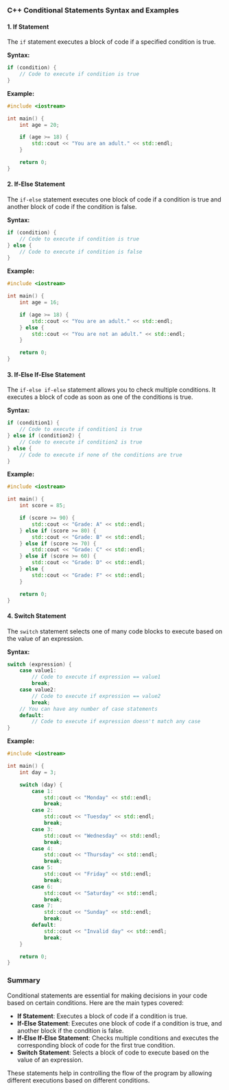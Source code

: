 ### C++ Conditional Statements Syntax and Examples

#### 1. **If Statement**
The `if` statement executes a block of code if a specified condition is true.

**Syntax:**
```cpp
if (condition) {
    // Code to execute if condition is true
}
```

**Example:**
```cpp
#include <iostream>

int main() {
    int age = 20;

    if (age >= 18) {
        std::cout << "You are an adult." << std::endl;
    }

    return 0;
}
```

#### 2. **If-Else Statement**
The `if-else` statement executes one block of code if a condition is true and another block of code if the condition is false.

**Syntax:**
```cpp
if (condition) {
    // Code to execute if condition is true
} else {
    // Code to execute if condition is false
}
```

**Example:**
```cpp
#include <iostream>

int main() {
    int age = 16;

    if (age >= 18) {
        std::cout << "You are an adult." << std::endl;
    } else {
        std::cout << "You are not an adult." << std::endl;
    }

    return 0;
}
```

#### 3. **If-Else If-Else Statement**
The `if-else if-else` statement allows you to check multiple conditions. It executes a block of code as soon as one of the conditions is true.

**Syntax:**
```cpp
if (condition1) {
    // Code to execute if condition1 is true
} else if (condition2) {
    // Code to execute if condition2 is true
} else {
    // Code to execute if none of the conditions are true
}
```

**Example:**
```cpp
#include <iostream>

int main() {
    int score = 85;

    if (score >= 90) {
        std::cout << "Grade: A" << std::endl;
    } else if (score >= 80) {
        std::cout << "Grade: B" << std::endl;
    } else if (score >= 70) {
        std::cout << "Grade: C" << std::endl;
    } else if (score >= 60) {
        std::cout << "Grade: D" << std::endl;
    } else {
        std::cout << "Grade: F" << std::endl;
    }

    return 0;
}
```

#### 4. **Switch Statement**
The `switch` statement selects one of many code blocks to execute based on the value of an expression.

**Syntax:**
```cpp
switch (expression) {
    case value1:
        // Code to execute if expression == value1
        break;
    case value2:
        // Code to execute if expression == value2
        break;
    // You can have any number of case statements
    default:
        // Code to execute if expression doesn't match any case
}
```

**Example:**
```cpp
#include <iostream>

int main() {
    int day = 3;

    switch (day) {
        case 1:
            std::cout << "Monday" << std::endl;
            break;
        case 2:
            std::cout << "Tuesday" << std::endl;
            break;
        case 3:
            std::cout << "Wednesday" << std::endl;
            break;
        case 4:
            std::cout << "Thursday" << std::endl;
            break;
        case 5:
            std::cout << "Friday" << std::endl;
            break;
        case 6:
            std::cout << "Saturday" << std::endl;
            break;
        case 7:
            std::cout << "Sunday" << std::endl;
            break;
        default:
            std::cout << "Invalid day" << std::endl;
            break;
    }

    return 0;
}
```

### Summary
Conditional statements are essential for making decisions in your code based on certain conditions. Here are the main types covered:
- **If Statement**: Executes a block of code if a condition is true.
- **If-Else Statement**: Executes one block of code if a condition is true, and another block if the condition is false.
- **If-Else If-Else Statement**: Checks multiple conditions and executes the corresponding block of code for the first true condition.
- **Switch Statement**: Selects a block of code to execute based on the value of an expression.

These statements help in controlling the flow of the program by allowing different executions based on different conditions.